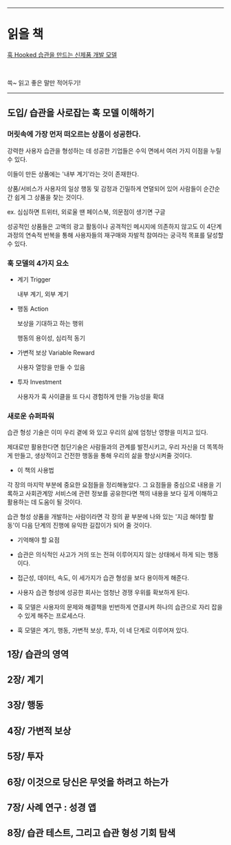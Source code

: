 <hr>

# 읽을 책 

[훅 Hooked 습관을 만드는 신제품 개발 모델](hhttp://www.yes24.com/Product/UsedShopHub/Hub/15523319)

<br>

쓱~ 읽고 좋은 말만 적어두기!

<hr>

## 도입/ 습관을 사로잡는 훅 모델 이해하기

### 머릿속에 가장 먼저 떠오르는 상품이 성공한다.


강력한 사용자 습관을 형성하는 데 성공한 기업들은 수익 면에서 여러 가지 이점을 누릴 수 있다.

이들이 만든 상품에는 '내부 계기'라는 것이 존재한다.

상품/서비스가 사용자의 일상 행동 및 감정과 긴밀하게 연뎔되어 있어 사람들이 순간순간 쉽게 그 상품을 찾는 것이다. 

ex. 심심하면 트위터, 외로울 땐 페이스북, 의문점이 생기면 구글


성공적인 상품들은 고액의 광고 활동이나 공격적인 메시지에 의존하지 않고도 이 4단계 과정의 연속적 반복을 통해 사용자들의 재구매와 자발적 참여라는 궁극적 목표를 달성할 수 있다.


### 훅 모델의 4가지 요소

- 계기 Trigger

  내부 계기, 외부 계기

- 행동 Action

  보상을 기대하고 하는 행위
  
  행동의 용이성, 심리적 동기
  
- 가변적 보상 Variable Reward

  사용자 열망을 만들 수 있음
  
- 투자 Investment

  사용자가 훅 사이클을 또 다시 경험하게 만들 가능성을 확대

### 새로운 슈퍼파워

습관 형성 기술은 이미 우리 곁에 와 있고 우리의 삶에 엄청난 영향을 미치고 있다.

제대로만 활용한다면 첨단기술은 사람들과의 관계를 발전시키고, 우리 자신을 더 똑똑하게 만들고, 생상적이고 건전한 행동을 통해 우리의 삶을 향상시켜줄 것이다.


* 이 책의 사용법

각 장의 마지막 부분에 중요한 요점들을 정리해놓았다. 그 요점들을 중심으로 내용을 기록하고 사회관계망 서비스에 관련 정보를 공유한다면 책의 내용을 보다 깊게 이해하고 활용하는 데 도움이 될 것이다.

습관 형성 상품을 개발하는 사람이라면 각 장의 끝 부분에 나와 있는 '지금 해야할 활동'이 다음 단계의 진행에 유익한 길잡이가 되어 줄 것이다. 

* 기억해야 할 요점

- 습관은 의식적인 사고가 거의 또는 전혀 이루어지지 않는 상태에서 하게 되는 행동이다.

- 접근성, 데이터, 속도, 이 세가지가 습관 형성을 보다 용이하게 해준다.

- 사용자 습관 형성에 성공한 회사는 엄청난 경쟁 우위를 확보하게 된다.

- 훅 모델은 사용자의 문제와 해결책을 빈번하게 연결시켜 하나의 습관으로 자리 잡을 수 있게 해주는 프로세스다.

- 훅 모델은 계기, 행동, 가변적 보상, 투자, 이 네 단계로 이루어져 있다.



## 1장/ 습관의 영역

## 2장/ 계기

## 3장/ 행동

## 4장/ 가변적 보상

## 5장/ 투자

## 6장/ 이것으로 당신은 무엇을 하려고 하는가

## 7장/ 사례 연구 : 성경 앱

## 8장/ 습관 테스트, 그리고 습관 형성 기회 탐색
